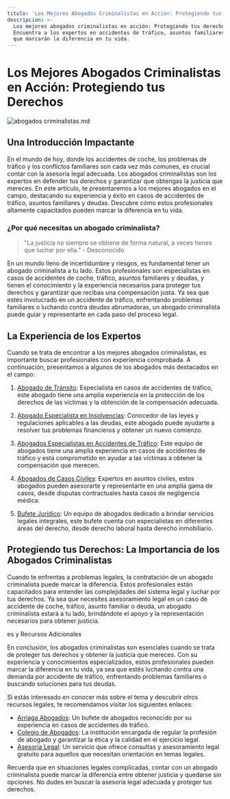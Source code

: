 ```yaml
---
titulo: 'Los Mejores Abogados Criminalistas en Acción: Protegiendo tus Derechos'
descripcion: >-
  Los mejores abogados criminalistas en acción: Protegiendo tus derechos.
  Encuentra a los expertos en accidentes de tráfico, asuntos familiares y deudas
  que marcarán la diferencia en tu vida.
---
```


# Los Mejores Abogados Criminalistas en Acción: Protegiendo tus Derechos

 ![abogados criminalistas.md](./img/abogados-criminalistas-1.webp)

## Una Introducción Impactante

En el mundo de hoy, donde los accidentes de coche, los problemas de tráfico y los conflictos familiares son cada vez más comunes, es crucial contar con la asesoría legal adecuada. Los abogados criminalistas son los expertos en defender tus derechos y garantizar que obtengas la justicia que mereces. En este artículo, te presentaremos a los mejores abogados en el campo, destacando su experiencia y éxito en casos de accidentes de tráfico, asuntos familiares y deudas. Descubre cómo estos profesionales altamente capacitados pueden marcar la diferencia en tu vida.

### ¿Por qué necesitas un abogado criminalista?

> "La justicia no siempre se obtiene de forma natural, a veces tienes que luchar por ella." - Desconocido

En un mundo lleno de incertidumbre y riesgos, es fundamental tener un abogado criminalista a tu lado. Estos profesionales son especialistas en casos de accidentes de coche, tráfico, asuntos familiares y deudas, y tienen el conocimiento y la experiencia necesarios para proteger tus derechos y garantizar que recibas una compensación justa. Ya sea que estés involucrado en un accidente de tráfico, enfrentando problemas familiares o luchando contra deudas abrumadoras, un abogado criminalista puede guiar y representarte en cada paso del proceso legal.

## La Experiencia de los Expertos

Cuando se trata de encontrar a los mejores abogados criminalistas, es importante buscar profesionales con experiencia comprobada. A continuación, presentamos a algunos de los abogados más destacados en el campo:

1. [Abogado de Tránsito](abogado-de-transito): Especialista en casos de accidentes de tráfico, este abogado tiene una amplia experiencia en la protección de los derechos de las víctimas y la obtención de la compensación adecuada.

2. [Abogado Especialista en Insolvencias](abogado-especialista-en-insolvencias): Conocedor de las leyes y regulaciones aplicables a las deudas, este abogado puede ayudarte a resolver tus problemas financieros y obtener un nuevo comienzo.

3. [Abogados Especialistas en Accidentes de Tráfico](abogados-especialistas-en-accidentes-de-trafico): Este equipo de abogados tiene una amplia experiencia en casos de accidentes de tráfico y está comprometido en ayudar a las víctimas a obtener la compensación que merecen.

4. [Abogados de Casos Civiles](abogados-de-casos-civiles): Expertos en asuntos civiles, estos abogados pueden asesorarte y representarte en una amplia gama de casos, desde disputas contractuales hasta casos de negligencia médica.

5. [Bufete Jurídico](bufete-juridico): Un equipo de abogados dedicado a brindar servicios legales integrales, este bufete cuenta con especialistas en diferentes áreas del derecho, desde derecho laboral hasta derecho inmobiliario.

## Protegiendo tus Derechos: La Importancia de los Abogados Criminalistas

Cuando te enfrentas a problemas legales, la contratación de un abogado criminalista puede marcar la diferencia. Estos profesionales están capacitados para entender las complejidades del sistema legal y luchar por tus derechos. Ya sea que necesites asesoramiento legal en un caso de accidente de coche, tráfico, asunto familiar o deuda, un abogado criminalista estará a tu lado, brindándote el apoyo y la representación necesarios para obtener justicia.

es y Recursos Adicionales

En conclusión, los abogados criminalistas son esenciales cuando se trata de proteger tus derechos y obtener la justicia que mereces. Con su experiencia y conocimientos especializados, estos profesionales pueden marcar la diferencia en tu vida, ya sea que estés luchando contra una demanda por accidente de tráfico, enfrentando problemas familiares o buscando soluciones para tus deudas.

Si estás interesado en conocer más sobre el tema y descubrir otros recursos legales, te recomendamos visitar los siguientes enlaces:

- [Arriaga Abogados](arriaga-abogados): Un bufete de abogados reconocido por su experiencia en casos de accidentes de tráfico.
- [Colegio de Abogados](colegio-de-abogados): La institución encargada de regular la profesión de abogado y garantizar la ética y la calidad en el ejercicio legal.
- [Asesoría Legal](asesoria-legal): Un servicio que ofrece consultas y asesoramiento legal gratuito para aquellos que necesitan orientación en temas legales.

Recuerda que en situaciones legales complicadas, contar con un abogado criminalista puede marcar la diferencia entre obtener justicia y quedarse sin opciones. No dudes en buscar la asesoría legal adecuada y proteger tus derechos.

